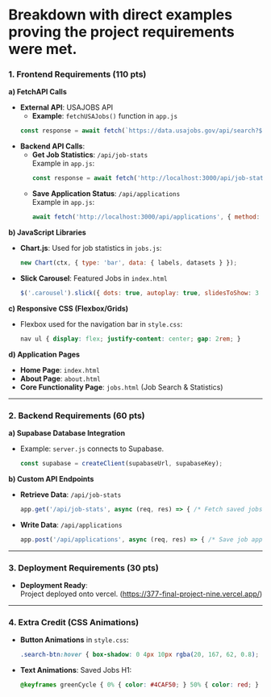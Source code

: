 # Breakdown with direct examples proving the project requirements were met.


### **1. Frontend Requirements (110 pts)**  
**a) FetchAPI Calls**  
- **External API**: USAJOBS API  
   - **Example**: `fetchUSAJobs()` function in `app.js`  
   ```javascript
   const response = await fetch(`https://data.usajobs.gov/api/search?${params}`, { headers: API_CONFIG });
   ```
- **Backend API Calls**:  
   - **Get Job Statistics**: `/api/job-stats`  
     Example in `app.js`:  
     ```javascript
     const response = await fetch('http://localhost:3000/api/job-stats');
     ```
   - **Save Application Status**: `/api/applications`  
     Example in `app.js`:  
     ```javascript
     await fetch('http://localhost:3000/api/applications', { method: 'POST', body: JSON.stringify({ jobId, status }) });
     ```

**b) JavaScript Libraries**  
- **Chart.js**: Used for job statistics in `jobs.js`:  
   ```javascript
   new Chart(ctx, { type: 'bar', data: { labels, datasets } });
   ```
- **Slick Carousel**: Featured Jobs in `index.html`  
   ```javascript
   $('.carousel').slick({ dots: true, autoplay: true, slidesToShow: 3 });
   ```

**c) Responsive CSS (Flexbox/Grids)**  
- Flexbox used for the navigation bar in `style.css`:  
   ```css
   nav ul { display: flex; justify-content: center; gap: 2rem; }
   ```

**d) Application Pages**  
- **Home Page**: `index.html`  
- **About Page**: `about.html`  
- **Core Functionality Page**: `jobs.html` (Job Search & Statistics)  

---

### **2. Backend Requirements (60 pts)**  
**a) Supabase Database Integration**  
- Example: `server.js` connects to Supabase.  
   ```javascript
   const supabase = createClient(supabaseUrl, supabaseKey);
   ```

**b) Custom API Endpoints**  
- **Retrieve Data**: `/api/job-stats`  
   ```javascript
   app.get('/api/job-stats', async (req, res) => { /* Fetch saved jobs */ });
   ```
- **Write Data**: `/api/applications`  
   ```javascript
   app.post('/api/applications', async (req, res) => { /* Save job application status */ });
   ```

---

### **3. Deployment Requirements (30 pts)**  
- **Deployment Ready**:  
   Project deployed onto vercel.  (https://377-final-project-nine.vercel.app/)

---

### **4. Extra Credit (CSS Animations)**  
- **Button Animations** in `style.css`:  
   ```css
   .search-btn:hover { box-shadow: 0 4px 10px rgba(20, 167, 62, 0.8); }
   ```

- **Text Animations**: Saved Jobs H1:  
   ```css
   @keyframes greenCycle { 0% { color: #4CAF50; } 50% { color: red; } }
   ```
